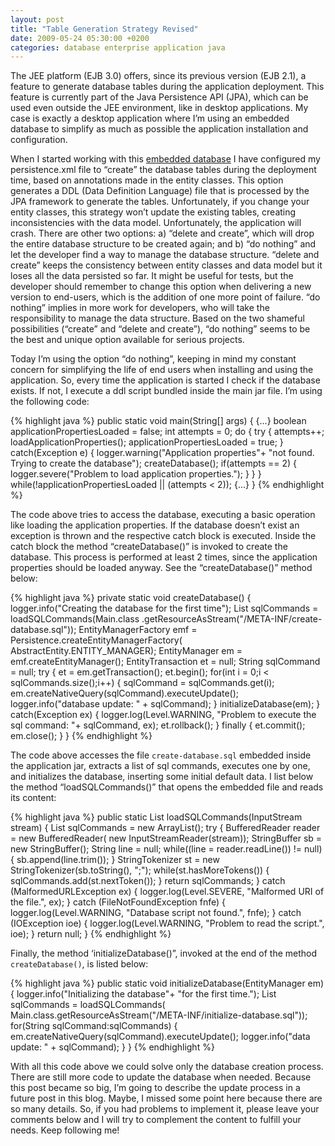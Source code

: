 ```yaml
---
layout: post
title: "Table Generation Strategy Revised"
date: 2009-05-24 05:30:00 +0200
categories: database enterprise application java
---
```


The JEE platform (EJB 3.0) offers, since its previous version (EJB 2.1), a feature to generate database tables during the application deployment. This feature is currently part of the Java Persistence API (JPA), which can be used even outside the JEE environment, like in desktop applications. My case is exactly a desktop application where I’m using an embedded database to simplify as much as possible the application installation and configuration.

When I started working with this <a href="http://developers.sun.com/javadb/">embedded database</a> I have configured my persistence.xml file to “create” the database tables during the deployment time, based on annotations made in the entity classes. This option generates a DDL (Data Definition Language) file that is processed by the JPA framework to generate the tables. Unfortunately, if you change your entity classes, this strategy won’t update the existing tables, creating inconsistencies with the data model. Unfortunately, the application will crash. There are other two options: a) “delete and create”, which will drop the entire database structure to be created again; and b) “do nothing” and let the developer find a way to manage the database structure. “delete and create” keeps the consistency between entity classes and data model but it loses all the data persisted so far. It might be useful for tests, but the developer should remember to change this option when delivering a new version to end-users, which is the addition of one more point of failure. “do nothing” implies in more work for developers, who will take the responsibility to manage the data structure. Based on the two shameful possibilities (“create” and “delete and create”), “do nothing” seems to be the best and unique option available for serious projects.

Today I’m using the option “do nothing”, keeping in mind my constant concern for simplifying the life of end users when installing and using the application. So, every time the application is started I check if the database exists. If not, I execute a ddl script bundled inside the main jar file. I’m using the following code:

{% highlight java %}
public static void main(String[] args) {
  {...}
  boolean applicationPropertiesLoaded = false;
  int attempts = 0;
  do {
    try {
      attempts++;
      loadApplicationProperties();
      applicationPropertiesLoaded = true;
    }
    catch(Exception e) {
      logger.warning("Application properties"+
                     "not found. Trying to create the database");
      createDatabase();
      if(attempts == 2) {
        logger.severe("Problem to load application properties.");
      }
    }
  } while(!applicationPropertiesLoaded || (attempts < 2));
  {...}
}
{% endhighlight %}

The code above tries to access the database, executing a basic operation like loading the application properties. If the database doesn’t exist an exception is thrown and the respective catch block is executed. Inside the catch block the method “createDatabase()” is invoked to create the database. This process is performed at least 2 times, since the application properties should be loaded anyway. See the “createDatabase()” method below:

{% highlight java %}
private static void createDatabase() {
  logger.info("Creating the database for the first time");
  List<string> sqlCommands =
    loadSQLCommands(Main.class
            .getResourceAsStream("/META-INF/create-database.sql"));
  EntityManagerFactory emf = Persistence.createEntityManagerFactory(
    AbstractEntity.ENTITY_MANAGER);
  EntityManager em = emf.createEntityManager();
  EntityTransaction et = null;
  String sqlCommand = null;
  try {
    et = em.getTransaction();
    et.begin();
    for(int i = 0;i < sqlCommands.size();i++) {
      sqlCommand = sqlCommands.get(i);
      em.createNativeQuery(sqlCommand).executeUpdate();
      logger.info("database update: " + sqlCommand);
    }
    initializeDatabase(em);
  }
  catch(Exception ex) {
    logger.log(Level.WARNING,
               "Problem to execute the sql command: "+
               sqlCommand, ex);
    et.rollback();
  }
  finally {
    et.commit();
    em.close();
  }
}
{% endhighlight %}

The code above accesses the file `create-database.sql` embedded inside the application jar, extracts a list of sql commands, executes one by one, and initializes the database, inserting some initial default data. I list below the method “loadSQLCommands()” that opens the embedded file and reads its content:

{% highlight java %}
public static List<string> loadSQLCommands(InputStream stream) {
  List<string> sqlCommands = new ArrayList<string>();
  try {
    BufferedReader reader = new BufferedReader(
      new InputStreamReader(stream));
    StringBuffer sb = new StringBuffer();
    String line = null;
    while((line = reader.readLine()) != null) {
      sb.append(line.trim());
    }
    StringTokenizer st = new StringTokenizer(sb.toString(), ";");
    while(st.hasMoreTokens()) {
      sqlCommands.add(st.nextToken());
    }
    return sqlCommands;
  } catch (MalformedURLException ex) {
    logger.log(Level.SEVERE, "Malformed URI of the file.", ex);
  } catch (FileNotFoundException fnfe) {
    logger.log(Level.WARNING, "Database script not found.", fnfe);
  } catch (IOException ioe) {
    logger.log(Level.WARNING, "Problem to read the script.", ioe);
  }
  return null;
}
{% endhighlight %}

Finally, the method ‘initializeDatabase()”, invoked at the end of the method `createDatabase()`, is listed below:

{% highlight java %}
public static void initializeDatabase(EntityManager em) {
  logger.info("Initializing the database"+
              "for the first time.");
  List<string> sqlCommands = loadSQLCommands(
    Main.class.getResourceAsStream("/META-INF/initialize-database.sql"));
  for(String sqlCommand:sqlCommands) {
    em.createNativeQuery(sqlCommand).executeUpdate();
    logger.info("data update: " + sqlCommand);
  }
}
{% endhighlight %}

With all this code above we could solve only the database creation process. There are still more code to update the database when needed. Because this post became so big, I’m going to describe the update process in a future post in this blog. Maybe, I missed some point here because there are so many details. So, if you had problems to implement it, please leave your comments below and I will try to complement the content to fulfill your needs. Keep following me!
